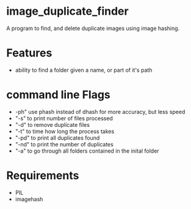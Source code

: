 # image_duplicate_finder
A program to find, and delete duplicate images using image hashing.

# Features
* ability to find a folder given a name, or part of it's path

# command line Flags
* -ph" use phash instead of dhash for more accuracy, but less speed
* "-s" to print number of files processed
* "-d" to remove duplicate files
* "-t" to time how long the process takes
* "-pd" to print all duplicates found
* "-nd" to print the number of duplicates
* "-a" to go through all folders contained in the inital folder

# Requirements
* PIL
* imagehash

